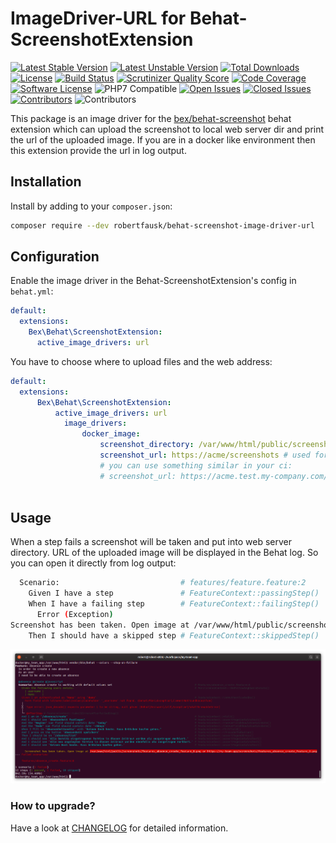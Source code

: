 # ImageDriver-URL for Behat-ScreenshotExtension

[![Latest Stable Version](https://poser.pugx.org/robertfausk/mink-panther-driver/v/stable.svg)](https://packagist.org/packages/robertfausk/behat-screenshot-image-driver-url)
[![Latest Unstable Version](https://poser.pugx.org/robertfausk/behat-screenshot-image-driver-url/v/unstable.svg)](https://packagist.org/packages/robertfausk/behat-screenshot-image-driver-url)
[![Total Downloads](https://poser.pugx.org/robertfausk/behat-screenshot-image-driver-url/downloads.svg)](https://packagist.org/packages/robertfausk/behat-screenshot-image-driver-url)
[![License](https://poser.pugx.org/robertfausk/behat-screenshot-image-driver-url/license.svg)](https://packagist.org/packages/robertfausk/behat-screenshot-image-driver-url)
[![Build Status](https://travis-ci.org/robertfausk/behat-screenshot-image-driver-url.svg?branch=master)](https://travis-ci.org/robertfausk/behat-screenshot-image-driver-url)
[![Scrutinizer Quality Score](https://scrutinizer-ci.com/g/robertfausk/behat-screenshot-image-driver-url/badges/quality-score.png?b=master)](https://scrutinizer-ci.com/g/robertfausk/behat-screenshot-image-driver-url/)
[![Code Coverage](https://scrutinizer-ci.com/g/robertfausk/behat-screenshot-image-driver-url/badges/coverage.png?b=master)](https://scrutinizer-ci.com/g/robertfausk/behat-screenshot-image-driver-url/)
[![Software License](https://img.shields.io/badge/license-MIT-brightgreen.svg?style=flat-square)](LICENSE)
![PHP7 Compatible](https://img.shields.io/travis/php-v/robertfausk/behat-screenshot-image-driver-url/master?style=flat-square)
[![Open Issues](https://img.shields.io/github/issues-raw/robertfausk/behat-screenshot-image-driver-url?style=flat-square)](https://github.com/robertfausk/behat-screenshot-image-driver-url/issues)
[![Closed Issues](https://img.shields.io/github/issues-closed-raw/robertfausk/behat-screenshot-image-driver-url?style=flat-square)](https://github.com/robertfausk/behat-screenshot-image-driver-url/issues?q=is%3Aissue+is%3Aclosed)
[![Contributors](https://img.shields.io/github/contributors/robertfausk/behat-screenshot-image-driver-url?style=flat-square)](https://github.com/robertfausk/behat-screenshot-image-driver-url/graphs/contributors)
![Contributors](https://img.shields.io/maintenance/yes/2020?style=flat-square)


This package is an image driver for the [bex/behat-screenshot](https://github.com/elvetemedve/behat-screenshot) behat extension which can upload the screenshot to local web server dir and print the url of the uploaded image.
If you are in a docker like environment then this extension provide the url in log output. 

## Installation


Install by adding to your `composer.json`:

```bash
composer require --dev robertfausk/behat-screenshot-image-driver-url
```

## Configuration

Enable the image driver in the Behat-ScreenshotExtension's config in `behat.yml`:

```yml
default:
  extensions:
    Bex\Behat\ScreenshotExtension:
      active_image_drivers: url
```

You have to choose where to upload files and the web address:

```yml
default:
  extensions:
      Bex\Behat\ScreenshotExtension:
          active_image_drivers: url
            image_drivers:
                docker_image:
                    screenshot_directory: /var/www/html/public/screenshots # your local web server dir where the image gets saved
                    screenshot_url: https://acme/screenshots # used for craetion of web url; could also be something like https://localhost:9000/screenshots
                    # you can use something similar in your ci:
                    # screenshot_url: https://acme.test.my-company.com/screenshots
                    
```

## Usage

When a step fails a screenshot will be taken and put into web server directory. URL of the uploaded image will be displayed in the Behat log.
So you can open it directly from log output:

```bash
  Scenario:                           # features/feature.feature:2
    Given I have a step               # FeatureContext::passingStep()
    When I have a failing step        # FeatureContext::failingStep()
      Error (Exception)
Screenshot has been taken. Open image at /var/www/html/public/screenshots/IMAGE_LINK.png or https://acme/screenshots/IMAGE_LINK.png
    Then I should have a skipped step # FeatureContext::skippedStep()
```

![console output example of behat screenshot image driver url](doc/images/console_output.png)


### How to upgrade?

Have a look at [CHANGELOG](CHANGELOG.md) for detailed information.

